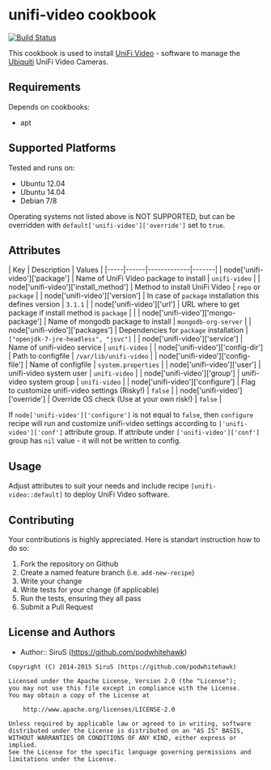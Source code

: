 # unifi-video cookbook
[![Build Status](https://secure.travis-ci.org/podwhitehawk/unifi-video.png?branch=master)](http://travis-ci.org/podwhitehawk/unifi-video)

This cookbook is used to install [UniFi Video](http://www.ubnt.com/unifi-video/unifi-nvr/) - software to manage the [Ubiquiti](http://www.ubnt.com) UniFi Video Cameras.

## Requirements
Depends on cookbooks:

- apt

## Supported Platforms
Tested and runs on:

- Ubuntu 12.04
- Ubuntu 14.04
- Debian 7/8

Operating systems not listed above is NOT SUPPORTED, but can be overridden with `default['unifi-video']['override']` set to `true`.

## Attributes
| Key | Description | Values |
|-----|------|-------------|-------|
| node['unifi-video']['package'] | Name of UniFi Video package to install | `unifi-video` |
| node['unifi-video']['install_method'] | Method to install UniFi Video | `repo` or `package` |
| node['unifi-video']['version'] | In case of `package` installation this defines version | `3.1.1` |
| node['unifi-video']['url'] | URL where to get package if install method is `package` |  |
| node['unifi-video']['mongo-package'] | Name of mongodb package to install | `mongodb-org-server` |
| node['unifi-video']['packages'] | Dependencies for `package` installation | `["openjdk-7-jre-headless", "jsvc"]` |
| node['unifi-video']['service'] | Name of unifi-video service | `unifi-video` |
| node['unifi-video']['config-dir'] | Path to configfile | `/var/lib/unifi-video` |
| node['unifi-video']['config-file'] | Name of configfile | `system.properties` |
| node['unifi-video']['user'] | unifi-video system user | `unifi-video` |
| node['unifi-video']['group'] | unifi-video system group | `unifi-video` |
| node['unifi-video']['configure'] | Flag to customize unifi-video settings (Risky!) | `false` |
| node['unifi-video']['override'] | Override OS check (Use at your own risk!) | `false` |

If `node['unifi-video']['configure']` is not equal to `false`, then `configure` recipe will run and customize unifi-video settings according to `['unifi-video']['conf']` attribute group.
If attribute under `['unifi-video']['conf']` group has `nil` value - it will not be written to config.

## Usage
Adjust attributes to suit your needs and include recipe `[unifi-video::default]` to deploy UniFi Video software.

## Contributing
Your contributions is highly appreciated.
Here is standart instruction how to do so:

1. Fork the repository on Github
2. Create a named feature branch (i.e. `add-new-recipe`)
3. Write your change
4. Write tests for your change (if applicable)
5. Run the tests, ensuring they all pass
6. Submit a Pull Request

## License and Authors
- Author:: SiruS (https://github.com/podwhitehawk)
```text
Copyright (C) 2014-2015 SiruS (https://github.com/podwhitehawk)

Licensed under the Apache License, Version 2.0 (the "License");
you may not use this file except in compliance with the License.
You may obtain a copy of the License at

    http://www.apache.org/licenses/LICENSE-2.0

Unless required by applicable law or agreed to in writing, software
distributed under the License is distributed on an "AS IS" BASIS,
WITHOUT WARRANTIES OR CONDITIONS OF ANY KIND, either express or implied.
See the License for the specific language governing permissions and
limitations under the License.
```
